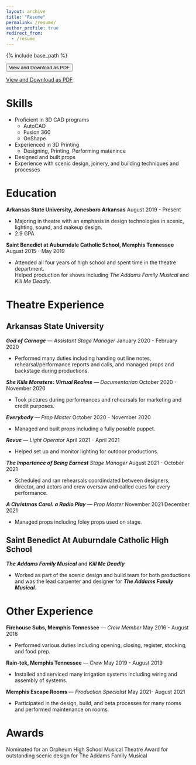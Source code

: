 ```yaml
---
layout: archive
title: "Resume"
permalink: /resume/
author_profile: true
redirect_from:
  - /resume
---
```


{% include base_path %}

  <form action="/files/resume_alec_lazarini.pdf">
    <input type="submit" value="View and Download as PDF" />
</form>  

<a href="/files/resume_alec_lazarini.pdf" target="_blank">View and Download as PDF</a>  
  
Skills
======
  
* Proficient in 3D CAD programs
  * AutoCAD
  * Fusion 360
  * OnShape
* Experienced in 3D Printing
  * Designing, Printing, Performing matenince 
* Designed and built props 
* Experience with scenic design, joinery, and building techniques and processes
  
Education
======
**Arkansas State University, Jonesboro Arkansas** August 2019 - Present  
  * Majoring in theatre with an emphasis in design technologies in scenic, lighting,
    sound, and makeup design.  
  * 2.9 GPA  

**Saint Benedict at Auburndale Catholic School, Memphis Tennessee** August 2015 - May 2019  
  * Attended all four years of high school and spent time in the theatre department.  
    Helped production for shows including *The Addams Family Musical* and *Kill Me Deadly*.  
  
Theatre Experience
======
## **Arkansas State University**  
***God of Carnage*** — *Assistant Stage Manager* January 2020 - February 2020    
  * Performed many duties including handing out line notes, rehearsal/performance reports and calls, and managed props and backstage during productions.  

***She Kills Monsters: Virtual Realms*** — *Documentarian* October 2020 - November 2020  
  * Took pictures during performances and rehearsals for marketing and credit purposes.  

***Everybody*** — *Prop Master* October 2020 - November 2020  
  * Managed and built props including a fully posable puppet.   

***Revue*** — *Light Operator* April 2021 - April 2021  
  * Helped set up and monitor lighting for outdoor productions.   

***The Importance of Being Earnest*** *Stage Manager* August 2021 - October 2021  
  * Scheduled and ran rehearsals coordindated between designers, director, and actors and crew oversaw and called cues for every performance.   

***A Christmas Carol: a Radio Play*** — *Prop Master* November 2021 December 2021  
  * Managed props including foley props used on stage.   

## **Saint Benedict At Auburndale Catholic High School**  
***The Addams Family Musical*** and ***Kill Me Deadly***  
  * Worked as part of the scenic design and build team for both productions and was the lead carpenter and designer for ***The Addams Family Musical***.  
  
Other Experience  
======
**Firehouse Subs, Memphis Tennessee** — *Crew Member* May 2016 - August 2018  
  * Performed various duties including opening, closing, register, stocking, and food prep.   

**Rain-tek, Memphis Tennessee** — *Crew* May 2019 - August 2019   
  * Installed and serviced many irrigation systems including wiring and assembly of systems.   

**Memphis Escape Rooms** — *Production Specialist* May 2021- August 2021   
  * Participated in the design, build, and beta processes for many rooms and performed maintenance on rooms.  
    
Awards 
======
 Nominated for an Orpheum High School Musical Theatre Award for outstanding scenic
 design for The Addams Family Musical

